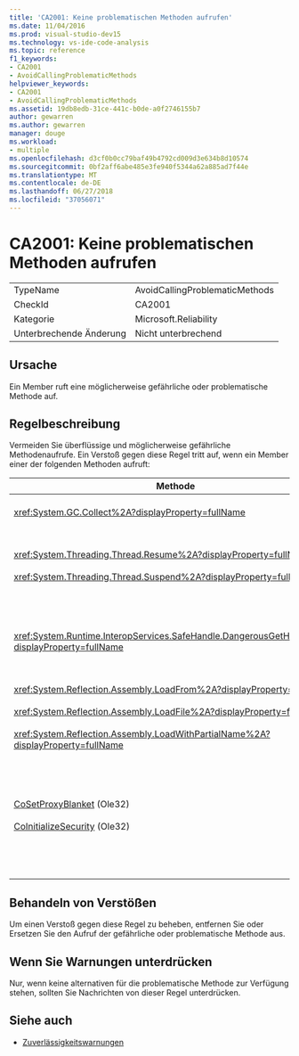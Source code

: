 ```yaml
---
title: 'CA2001: Keine problematischen Methoden aufrufen'
ms.date: 11/04/2016
ms.prod: visual-studio-dev15
ms.technology: vs-ide-code-analysis
ms.topic: reference
f1_keywords:
- CA2001
- AvoidCallingProblematicMethods
helpviewer_keywords:
- CA2001
- AvoidCallingProblematicMethods
ms.assetid: 19db8edb-31ce-441c-b0de-a0f2746155b7
author: gewarren
ms.author: gewarren
manager: douge
ms.workload:
- multiple
ms.openlocfilehash: d3cf0b0cc79baf49b4792cd009d3e634b8d10574
ms.sourcegitcommit: 0bf2aff6abe485e3fe940f5344a62a885ad7f44e
ms.translationtype: MT
ms.contentlocale: de-DE
ms.lasthandoff: 06/27/2018
ms.locfileid: "37056071"
---
```

# <a name="ca2001-avoid-calling-problematic-methods"></a>CA2001: Keine problematischen Methoden aufrufen

|||
|-|-|
|TypeName|AvoidCallingProblematicMethods|
|CheckId|CA2001|
|Kategorie|Microsoft.Reliability|
|Unterbrechende Änderung|Nicht unterbrechend|

## <a name="cause"></a>Ursache

Ein Member ruft eine möglicherweise gefährliche oder problematische Methode auf.

## <a name="rule-description"></a>Regelbeschreibung

Vermeiden Sie überflüssige und möglicherweise gefährliche Methodenaufrufe. Ein Verstoß gegen diese Regel tritt auf, wenn ein Member einer der folgenden Methoden aufruft:

|Methode|Beschreibung|
|------------|-----------------|
|<xref:System.GC.Collect%2A?displayProperty=fullName>|Aufrufen von GC aus. Erfassen, kann die Anwendungsleistung erheblich beeinträchtigen und ist nur selten notwendig. Weitere Informationen finden Sie unter [Mariani's Performance Tidbits](http://go.microsoft.com/fwlink/?LinkId=169256) Blogeintrag auf MSDN.|
|<xref:System.Threading.Thread.Resume%2A?displayProperty=fullName><br /><br /> <xref:System.Threading.Thread.Suspend%2A?displayProperty=fullName>|Thread.Suspend und Thread.Resume sind aufgrund ihrer zu unvorhersehbarem Verhalten veraltet.  Verwenden Sie andere Klassen in der <xref:System.Threading> -Namespace, z. B. <xref:System.Threading.Monitor>, <xref:System.Threading.Mutex>, und <xref:System.Threading.Semaphore>, um Threads zu synchronisieren oder Ressourcen zu schützen.|
|<xref:System.Runtime.InteropServices.SafeHandle.DangerousGetHandle%2A?displayProperty=fullName>|Die Methode DangerousGetHandle stellt ein Sicherheitsrisiko dar, da es ein Handle zurückgeben kann, der ungültig ist. Finden Sie unter den <xref:System.Runtime.InteropServices.SafeHandle.DangerousAddRef%2A> und <xref:System.Runtime.InteropServices.SafeHandle.DangerousRelease%2A> Methoden für die Weitere Informationen dazu, wie Sie die Methode DangerousGetHandle sicher zu verwenden.|
|<xref:System.Reflection.Assembly.LoadFrom%2A?displayProperty=fullName><br /><br /> <xref:System.Reflection.Assembly.LoadFile%2A?displayProperty=fullName><br /><br /> <xref:System.Reflection.Assembly.LoadWithPartialName%2A?displayProperty=fullName>|Diese Methoden können die Assemblys an unerwarteten Speicherorten laden. Siehe beispielsweise Suzanne Cook die Anmerkungen zu dieser Version .NET CLR-Blogbeiträge [LoadFile Visual Studio. LoadFrom](http://go.microsoft.com/fwlink/?LinkId=164450) und [Auswählen einer Bindungskontexts](http://go.microsoft.com/fwlink/?LinkId=164451) auf der MSDN-Website für Informationen zu Methoden, die Assemblys zu laden.|
|[CoSetProxyBlanket](http://go.microsoft.com/fwlink/?LinkID=169250) (Ole32)<br /><br /> [CoInitializeSecurity](http://go.microsoft.com/fwlink/?LinkId=169255) (Ole32)|Beim Start der Benutzercode in einem verwalteten Prozess ausführen, ist es zu spät, CoSetProxyBlanket zuverlässig aufzurufen. Die common Language Runtime (CLR) führt Initialisierungsaktionen aus, die adressiert, der die P/Invoke-Benutzer verhindern können.<br /><br /> Wenn Sie zum Aufrufen von CoSetProxyBlanket für eine verwaltete Anwendung verfügen, empfehlen wir, dass Sie starten Sie den Prozess mit einer nativen Code (C++) ausführbaren, im nativen Code CoSetProxyBlanket, und klicken Sie dann Ihre Anwendung mit verwaltetem Code im Prozess. (Achten Sie darauf eine Versionsnummer der Common Language Runtime an.)|

## <a name="how-to-fix-violations"></a>Behandeln von Verstößen

Um einen Verstoß gegen diese Regel zu beheben, entfernen Sie oder Ersetzen Sie den Aufruf der gefährliche oder problematische Methode aus.

## <a name="when-to-suppress-warnings"></a>Wenn Sie Warnungen unterdrücken

Nur, wenn keine alternativen für die problematische Methode zur Verfügung stehen, sollten Sie Nachrichten von dieser Regel unterdrücken.

## <a name="see-also"></a>Siehe auch

- [Zuverlässigkeitswarnungen](../code-quality/reliability-warnings.md)